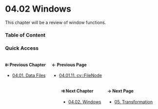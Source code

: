 # 04.02 Windows

This chapter will be a review of window functions.

### Table of Content

### Quick Access

<div class="previous_chapter" style="float:left">

#### &#8647; Previous Chapter

* [04.01. Data Files](./../../04.functions/01.data_files/00.README.md)
</div>

<div class="previous_page" style="float:left;margin-left:20px;margin-right:20px">

#### &#8592; Previous Page

* [04.01.11. cv::FileNode](./../../04.functions/01.data_files/11.file-node.md)

</div>
<div class="next_page" style="float:right;margin-left:20px;margin-right:20px">

#### &#8594; Next Page

* [05. Transformation](./../../05.transformation/00.README.md)

</div>
<div class="next_chapter" style="float:right">

#### &#8649; Next Chapter

* [04.02. Windows](./../../04.functions/02.windows/00.README.md)

</div>
